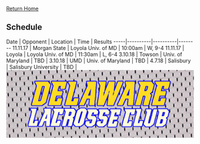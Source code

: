 [Return Home](http://delawarelacrosse.club/index)

## Schedule

Date | Opponent | Location | Time | Results
-----|----------|----------|--------
11.11.17 | Morgan State | Loyola Univ. of MD | 10:00am | W, 9-4
11.11.17 | Loyola | Loyola Univ. of MD | 11:30am | L, 6-4
3.10.18 | Towson | Univ. of Maryland | TBD |
3.10.18 | UMD | Univ. of Maryland | TBD |
4.7.18 | Salisbury | Salisbury University | TBD |
![Banner](/meshbanner.jpg)
